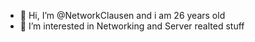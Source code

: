 - 👋 Hi, I’m @NetworkClausen and i am 26 years old
- 👀 I’m interested in Networking and Server realted stuff
